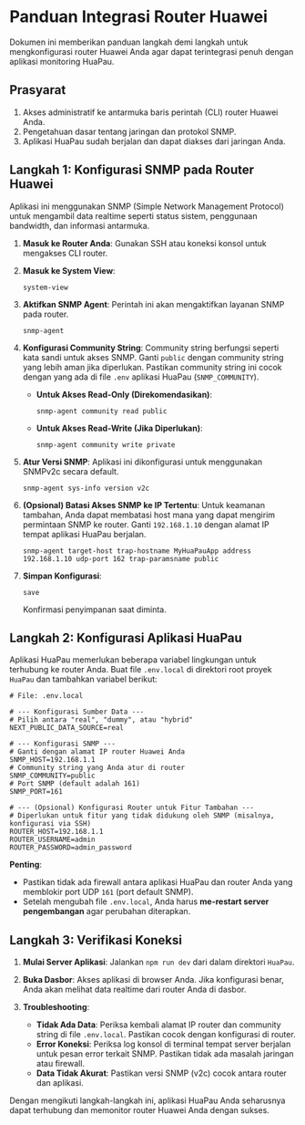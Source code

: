 # Panduan Integrasi Router Huawei

Dokumen ini memberikan panduan langkah demi langkah untuk mengkonfigurasi router Huawei Anda agar dapat terintegrasi penuh dengan aplikasi monitoring HuaPau.

## Prasyarat

1.  Akses administratif ke antarmuka baris perintah (CLI) router Huawei Anda.
2.  Pengetahuan dasar tentang jaringan dan protokol SNMP.
3.  Aplikasi HuaPau sudah berjalan dan dapat diakses dari jaringan Anda.

## Langkah 1: Konfigurasi SNMP pada Router Huawei

Aplikasi ini menggunakan SNMP (Simple Network Management Protocol) untuk mengambil data realtime seperti status sistem, penggunaan bandwidth, dan informasi antarmuka.

1.  **Masuk ke Router Anda**:
    Gunakan SSH atau koneksi konsol untuk mengakses CLI router.

2.  **Masuk ke System View**:
    ```shell
    system-view
    ```

3.  **Aktifkan SNMP Agent**:
    Perintah ini akan mengaktifkan layanan SNMP pada router.
    ```shell
    snmp-agent
    ```

4.  **Konfigurasi Community String**:
    Community string berfungsi seperti kata sandi untuk akses SNMP. Ganti `public` dengan community string yang lebih aman jika diperlukan. Pastikan community string ini cocok dengan yang ada di file `.env` aplikasi HuaPau (`SNMP_COMMUNITY`).

    *   **Untuk Akses Read-Only (Direkomendasikan)**:
        ```shell
        snmp-agent community read public
        ```
    *   **Untuk Akses Read-Write (Jika Diperlukan)**:
        ```shell
        snmp-agent community write private
        ```

5.  **Atur Versi SNMP**:
    Aplikasi ini dikonfigurasi untuk menggunakan SNMPv2c secara default.
    ```shell
    snmp-agent sys-info version v2c
    ```

6.  **(Opsional) Batasi Akses SNMP ke IP Tertentu**:
    Untuk keamanan tambahan, Anda dapat membatasi host mana yang dapat mengirim permintaan SNMP ke router. Ganti `192.168.1.10` dengan alamat IP tempat aplikasi HuaPau berjalan.
    ```shell
    snmp-agent target-host trap-hostname MyHuaPauApp address 192.168.1.10 udp-port 162 trap-paramsname public
    ```

7.  **Simpan Konfigurasi**:
    ```shell
    save
    ```
    Konfirmasi penyimpanan saat diminta.

## Langkah 2: Konfigurasi Aplikasi HuaPau

Aplikasi HuaPau memerlukan beberapa variabel lingkungan untuk terhubung ke router Anda. Buat file `.env.local` di direktori root proyek `HuaPau` dan tambahkan variabel berikut:

```env
# File: .env.local

# --- Konfigurasi Sumber Data ---
# Pilih antara "real", "dummy", atau "hybrid"
NEXT_PUBLIC_DATA_SOURCE=real

# --- Konfigurasi SNMP ---
# Ganti dengan alamat IP router Huawei Anda
SNMP_HOST=192.168.1.1
# Community string yang Anda atur di router
SNMP_COMMUNITY=public
# Port SNMP (default adalah 161)
SNMP_PORT=161

# --- (Opsional) Konfigurasi Router untuk Fitur Tambahan ---
# Diperlukan untuk fitur yang tidak didukung oleh SNMP (misalnya, konfigurasi via SSH)
ROUTER_HOST=192.168.1.1
ROUTER_USERNAME=admin
ROUTER_PASSWORD=admin_password
```

**Penting**:
*   Pastikan tidak ada firewall antara aplikasi HuaPau dan router Anda yang memblokir port UDP `161` (port default SNMP).
*   Setelah mengubah file `.env.local`, Anda harus **me-restart server pengembangan** agar perubahan diterapkan.

## Langkah 3: Verifikasi Koneksi

1.  **Mulai Server Aplikasi**:
    Jalankan `npm run dev` dari dalam direktori `HuaPau`.

2.  **Buka Dasbor**:
    Akses aplikasi di browser Anda. Jika konfigurasi benar, Anda akan melihat data realtime dari router Anda di dasbor.

3.  **Troubleshooting**:
    *   **Tidak Ada Data**: Periksa kembali alamat IP router dan community string di file `.env.local`. Pastikan cocok dengan konfigurasi di router.
    *   **Error Koneksi**: Periksa log konsol di terminal tempat server berjalan untuk pesan error terkait SNMP. Pastikan tidak ada masalah jaringan atau firewall.
    *   **Data Tidak Akurat**: Pastikan versi SNMP (v2c) cocok antara router dan aplikasi.

Dengan mengikuti langkah-langkah ini, aplikasi HuaPau Anda seharusnya dapat terhubung dan memonitor router Huawei Anda dengan sukses.
